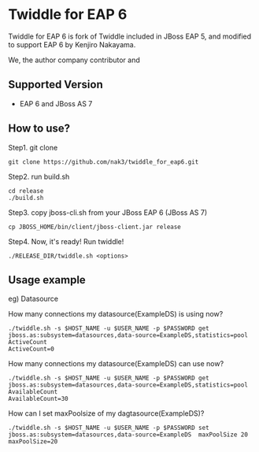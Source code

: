 Twiddle for EAP 6
===========================

Twiddle for EAP 6 is fork of Twiddle included in JBoss EAP 5, and modified to support EAP 6 by Kenjiro Nakayama.

We, the author company contributor and  

Supported Version
---------------------------
* EAP 6 and JBoss AS 7

How to use?
--------------------------

Step1. git clone 

`git clone https://github.com/nak3/twiddle_for_eap6.git`

Step2. run build.sh

    cd release
    ./build.sh

Step3. copy jboss-cli.sh from your JBoss EAP 6 (JBoss AS 7)

`cp JBOSS_HOME/bin/client/jboss-client.jar release`

Step4. Now, it's ready! Run twiddle!

`./RELEASE_DIR/twiddle.sh <options>`


Usage example
--------------------------

eg) Datasource

How many connections my datasource(ExampleDS) is using now?

    ./twiddle.sh -s $HOST_NAME -u $USER_NAME -p $PASSWORD get jboss.as:subsystem=datasources,data-source=ExampleDS,statistics=pool ActiveCount
    ActiveCount=0

How many connections my datasource(ExampleDS) can use now? 

    ./twiddle.sh -s $HOST_NAME -u $USER_NAME -p $PASSWORD get jboss.as:subsystem=datasources,data-source=ExampleDS,statistics=pool AvailableCount
    AvailableCount=30

How can I set maxPoolsize of my dagtasource(ExampleDS)?

    ./twiddle.sh -s $HOST_NAME -u $USER_NAME -p $PASSWORD set jboss.as:subsystem=datasources,data-source=ExampleDS  maxPoolSize 20
    maxPoolSize=20

